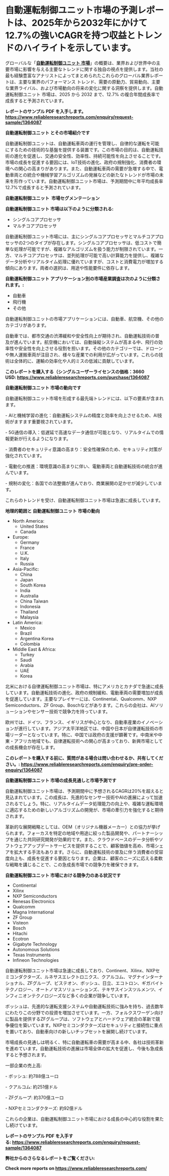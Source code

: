 <p><h1>自動運転制御ユニット市場の予測レポートは、2025年から2032年にかけて12.7%の強いCAGRを持つ収益とトレンドのハイライトを示しています。</h1></p><p>グローバルな「<a href="https://www.reliableresearchreports.com/global-autonomous-driving-control-unit-market-r1364087?utm_campaign=110&utm_medium=6&utm_source=Github&utm_content=ia&utm_term=03032025&utm_id=autonomous-driving-control-unit"><strong>自動運転制御ユニット 市場</strong></a>」の概要は、業界および世界中の主要市場に影響を与える主要なトレンドに関する独自の視点を提供します。当社の最も経験豊富なアナリストによってまとめられたこれらのグローバル業界レポートは、主要な業界のパフォーマンス トレンド、需要の原動力、貿易動向、主要な業界ライバル、および市場動向の将来の変化に関する洞察を提供します。自動運転制御ユニット 市場は、2025 から 2032 まで、12.7% の複合年間成長率で成長すると予測されています。</p>
<p><strong>レポートのサンプル PDF を入手します。</strong><strong><a href="https://www.reliableresearchreports.com/enquiry/request-sample/1364087?utm_campaign=110&utm_medium=6&utm_source=Github&utm_content=ia&utm_term=03032025&utm_id=autonomous-driving-control-unit">https://www.reliableresearchreports.com/enquiry/request-sample/1364087</a></strong></p>
<p><strong>自動運転制御ユニット とその市場紹介です</strong></p>
<p><p>自動運転制御ユニットは、自動運転車両の運行を管理し、自律的な運転を可能にするための技術的な基盤を提供する装置です。この市場の目的は、自動運転技術の進化を促進し、交通の安全性、効率性、持続可能性を向上させることです。市場の成長を促進する要因には、IoT技術の進化、政府の規制強化、消費者の環境への関心の高まりがあります。また、自動運転車両の需要が急増する中で、電動車両との統合や機械学習アルゴリズムの発展などの新たなトレンドが市場の未来を形作っています。自動運転制御ユニット市場は、予測期間中に年平均成長率12.7%で成長すると予測されています。</p><strong><a href="|AUTHORITHY_DOMAIN_URL|?utm_campaign=110&utm_medium=6&utm_source=Github&utm_content=ia&utm_term=03032025&utm_id=autonomous-driving-control-unit"></a></strong></p>
<p><strong>自動運転制御ユニット&nbsp;</strong><strong>&nbsp;市場セグメンテーション</strong></p>
<p><strong>自動運転制御ユニット 市場は以下のように分類される:</strong>&nbsp;</p>
<p><ul><li>シングルコアプロセッサ</li><li>マルチコアプロセッサ</li></ul></p>
<p><p>自動運転制御ユニット市場には、主にシングルコアプロセッサとマルチコアプロセッサの2つのタイプが存在します。シングルコアプロセッサは、低コストで簡単な処理が可能ですが、複雑なアルゴリズムを扱う能力が制限されています。一方、マルチコアプロセッサは、並列処理が可能で高い計算能力を提供し、複雑なデータ分析やリアルタイム処理に優れていますが、コストと消費電力が増加する傾向にあります。両者の選択は、用途や性能要件に依存します。</p></p>
<p><strong> 自動運転制御ユニット アプリケーション別の市場産業調査は次のように分類されます。:</strong></p>
<p><ul><li>自動車</li><li>飛行機</li><li>その他</li></ul></p>
<p><p>自動運転制御ユニットの市場アプリケーションには、自動車、航空機、その他のカテゴリがあります。</p><p>自動車では、都市交通の渋滞緩和や安全性向上が期待され、自動運転技術の普及が進んでいます。航空機においては、自動操縦システムが高まる中、飛行の効率性や安全性を向上させる役割を担います。その他のカテゴリーでは、ドローンや無人運搬車両が注目され、様々な産業での利用が広がっています。これらの技術は全体的に、運輸の効率化や人的ミスの低減に貢献しています。</p></p>
<p><strong>このレポートを購入する（シングルユーザーライセンスの価格：3660 USD:</strong><strong>&nbsp;<a href="https://www.reliableresearchreports.com/purchase/1364087?utm_campaign=110&utm_medium=6&utm_source=Github&utm_content=ia&utm_term=03032025&utm_id=autonomous-driving-control-unit">https://www.reliableresearchreports.com/purchase/1364087</a></strong></p>
<p><strong>自動運転制御ユニット 市場の動向です</strong></p>
<p><p>自動運転制御ユニット市場を形成する最先端トレンドには、以下の要素が含まれます。</p><p>- AIと機械学習の進化：自動運転システムの精度と効率を向上させるため、AI技術がますます重要視されています。</p><p>- 5G通信の導入：低遅延で高速なデータ通信が可能となり、リアルタイムでの情報更新が行えるようになります。</p><p>- 消費者のセキュリティ意識の高まり：安全性確保のため、セキュリティ対策が強化されています。</p><p>- 電動化の推進：環境意識の高まりに伴い、電動車両と自動運転技術の統合が進んでいます。</p><p>- 規制の変化：各国での法整備が進んでおり、商業展開の足かせが減少しています。</p><p>これらのトレンドを受け、自動運転制御ユニット市場は急速に成長しています。</p></p>
<p><strong>地理的範囲と 自動運転制御ユニット 市場の動向</strong></p>
<p><ul>
    <li>
        North America:
        <ul>
            <li>United States</li>
            <li>Canada</li>
        </ul>
    </li>
    <li>
        Europe:
        <ul>
            <li>Germany</li>
            <li>France</li>
            <li>U.K.</li>
            <li>Italy</li>
            <li>Russia</li>
        </ul>
    </li>
    <li>
        Asia-Pacific:
        <ul>
            <li>China</li>
            <li>Japan</li>
            <li>South Korea</li>
            <li>India</li>
            <li>Australia</li>
            <li>China Taiwan</li>
            <li>Indonesia</li>
            <li>Thailand</li>
            <li>Malaysia</li>
        </ul>
    </li>
    <li>
        Latin America:
        <ul>
            <li>Mexico</li>
            <li>Brazil</li>
            <li>Argentina Korea</li>
            <li>Colombia</li>
        </ul>
    </li>
    <li>
        Middle East & Africa:
        <ul>
            <li>Turkey</li>
            <li>Saudi</li>
            <li>Arabia</li>
            <li>UAE</li>
            <li>Korea</li>
        </ul>
    </li>
    </ul></p>
<p><p>北米における自律運転制御ユニット市場は、特にアメリカとカナダで急速に成長しています。自動運転技術の進化、政府の規制緩和、電動車両の需要増加が成長を促進しています。主要なプレイヤーには、Continental、Qualcomm、NXP Semiconductors、ZF Group、Boschなどがあります。これらの会社は、AIソリューションやセンサー技術で競争力を持っています。 </p><p>欧州では、ドイツ、フランス、イギリスが中心となり、自動車産業のイノベーションが進行しています。アジア太平洋地区では、中国や日本が自律運転技術の市場リーダーとなっています。特に、中国では政府の支援が顕著です。中南米や中東・アフリカ地域でも、自律運転技術への関心が高まっており、新興市場としての成長機会が存在します。</p></p>
<p><strong>このレポートを購入する前に、質問がある場合は問い合わせるか、共有してください。:&nbsp;<a href="https://www.reliableresearchreports.com/enquiry/pre-order-enquiry/1364087?utm_campaign=110&utm_medium=6&utm_source=Github&utm_content=ia&utm_term=03032025&utm_id=autonomous-driving-control-unit">https://www.reliableresearchreports.com/enquiry/pre-order-enquiry/1364087</a></strong></p>
<p><strong>自動運転制御ユニット 市場の成長見通しと市場予測です</strong></p>
<p><p>自動運転制御ユニット市場は、予測期間中に予想されるCAGRは20%を超えると見込まれています。この成長は、先進的なセンサー技術やAIの進展によって加速されるでしょう。特に、リアルタイムデータ処理能力の向上や、複雑な運転環境に適応するための新しいアルゴリズムの開発が、市場の牽引力を強化すると期待されます。</p><p>革新的な展開戦略としては、OEM（オリジナル機器メーカー）との協力が挙げられます。フォーカスを特定の地域や用途に絞った製品開発や、パートナーシップを通じた共同研究開発が効果的です。また、クラウドベースのデータ分析やソフトウェアアップデートサービスを提供することで、顧客価値を高め、市場シェアを拡大する手法もあります。さらに、自動運転技術の普及に伴う消費者の受容度向上も、成長を促進する要因となります。企業は、顧客のニーズに応える柔軟な戦略を講じることで、この急成長市場での競争力を確保できます。</p></p>
<p><strong>自動運転制御ユニット 市場における競争力のある状況です</strong></p>
<p><ul><li>Continental</li><li>Xilinx</li><li>NXP Semiconductors</li><li>Renesas Electronics</li><li>Qualcomm</li><li>Magna International</li><li>ZF Group</li><li>Visteon</li><li>Bosch</li><li>Hitachi</li><li>Ecotron</li><li>Gigabyte Technology</li><li>Autonomous Solutions</li><li>Texas Instruments</li><li>Infineon Technologies</li></ul></p>
<p><p>自動運転制御ユニット市場は急速に成長しており、Continent、Xilinx、NXPセミコンダクターズ、ルネサスエレクトロニクス、クアルコム、マグナインターナショナル、ZFグループ、ビステオン、ボッシュ、日立、エコトロン、ギガバイトテクノロジー、オートノマスソリューションズ、テキサスインスツルメンツ、インフィニオンテクノロジーズなど多くの企業が競争しています。</p><p>ボッシュは、先進的な運転支援システムや自動運転技術に強みを持ち、過去数年にわたりこの分野での投資を増加させています。一方、フォルクスワーゲン向けに製品を提供するZFグループは、ソフトウェアとハードウェア統合の革新で競争優位を築いています。NXPセミコンダクターズはセキュリティと接続性に重点を置いており、自動車向けの新しいチップセットを展開し続けています。</p><p>市場成長の見通しは明るく、特に自動運転車の需要が高まる中、各社は技術革新を進めています。自動運転技術の進展は市場全体の拡大を促進し、今後も急成長すると予想されます。</p><p>一部企業の売上高:</p><p>- ボッシュ: 約788億ユーロ</p><p>- クアルコム: 約251億ドル</p><p>- ZFグループ: 約370億ユーロ</p><p>- NXPセミコンダクターズ: 約92億ドル</p><p>これらの企業は、自動運転制御ユニット市場における成長の中心的な役割を果たし続けています。</p></p>
<p><strong>レポートのサンプル PDF を入手する:&nbsp;<a href="https://www.reliableresearchreports.com/enquiry/request-sample/1364087?utm_campaign=110&utm_medium=6&utm_source=Github&utm_content=ia&utm_term=03032025&utm_id=autonomous-driving-control-unit">https://www.reliableresearchreports.com/enquiry/request-sample/1364087</a></strong></p>
<p></p>
<p></p>
<p></p>
<p></p>
<p><strong>弊社からのさらなるレポートをご覧ください:</strong></p>
<p><strong>Check more reports on <a href="https://www.reliableresearchreports.com/?utm_campaign=110&utm_medium=6&utm_source=Github&utm_content=ia&utm_term=03032025&utm_id=autonomous-driving-control-unit">https://www.reliableresearchreports.com/</a></strong></p>